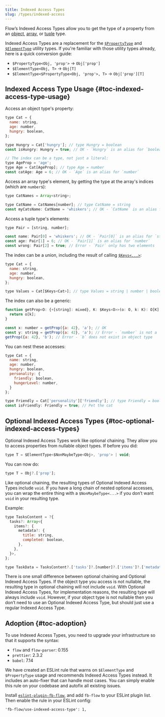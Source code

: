 ```yaml
---
title: Indexed Access Types
slug: /types/indexed-access
---
```


Flow’s Indexed Access Types allow you to get the type of a property from an [object](../objects), [array](../arrays), or [tuple](../tuples) type.

Indexed Access Types are a replacement for the [`$PropertyType`](../utilities#toc-propertytype) and [`$ElementType`](../utilities#toc-elementtype) utility types.
If you're familiar with those utility types already, here is a quick conversion guide:
- `$PropertyType<Obj, 'prop'>` &rarr;  `Obj['prop']`
- `$ElementType<Obj, T>` &rarr; `Obj[T]`
- `$ElementType<$PropertyType<Obj, 'prop'>, T>` &rarr; `Obj['prop'][T]`


## Indexed Access Type Usage {#toc-indexed-access-type-usage}

Access an object type's property:
```js flow-check
type Cat = {
  name: string,
  age: number,
  hungry: boolean,
};

type Hungry = Cat['hungry']; // type Hungry = boolean
const isHungry: Hungry = true; // OK - `Hungry` is an alias for `boolean`

// The index can be a type, not just a literal:
type AgeProp = 'age';
type Age = Cat[AgeProp]; // type Age = number
const catAge: Age = 6; // OK - `Age` is an alias for `number`
```

Access an array type's element, by getting the type at the array's indices (which are `number`s):
```js flow-check
type CatNames = Array<string>;

type CatName = CatNames[number]; // type CatName = string
const myCatsName: CatName = 'whiskers'; // OK - `CatName` is an alias for `string`
```

Access a tuple type's elements:
```js flow-check
type Pair = [string, number];

const name: Pair[0] = 'whiskers'; // OK - `Pair[0]` is an alias for `string`
const age: Pair[1] = 6; // OK - `Pair[1]` is an alias for `number`
const wrong: Pair[2] = true; // Error - `Pair` only has two elements
```

The index can be a union, including the result of calling [`$Keys<...>`](../utilities/#toc-keys):
```js flow-check
type Cat = {
  name: string,
  age: number,
  hungry: boolean,
};

type Values = Cat[$Keys<Cat>]; // type Values = string | number | boolean
```

The index can also be a generic:
```js flow-check
function getProp<O: {+[string]: mixed}, K: $Keys<O>>(o: O, k: K): O[K] {
  return o[k];
}

const x: number = getProp({a: 42}, 'a'); // OK
const y: string = getProp({a: 42}, 'a'); // Error - `number` is not a `string`
getProp({a: 42}, 'b'); // Error - `b` does not exist in object type
```

You can nest these accesses:
```js flow-check
type Cat = {
  name: string,
  age: number,
  hungry: boolean,
  personality: {
    friendly: boolean,
    hungerLevel: number,
  }
};

type Friendly = Cat['personality']['friendly']; // type Friendly = boolean
const isFriendly: Friendly = true; // Pet the cat
```


## Optional Indexed Access Types {#toc-optional-indexed-access-types}

Optional Indexed Access Types work like optional chaining. They allow you to access properties from nullable object types.
If before you did:

```js
type T = $ElementType<$NonMaybeType<Obj>, 'prop'> | void;
```

You can now do:

```js
type T = Obj?.['prop'];
```

Like optional chaining, the resulting types of Optional Indexed Access Types include `void`.
If you have a long chain of nested optional accesses, you can wrap the entire thing with a `$NonMaybeType<...>` if you don’t want `void` in your resulting type.

Example:

```js flow-check
type TasksContent = ?{
  tasks?: Array<{
    items?: {
      metadata?: {
        title: string,
        completed: boolean,
      },
    },
  }>,
};

type TaskData = TasksContent?.['tasks']?.[number]?.['items']?.['metadata'];
```

There is one small difference between optional chaining and Optional Indexed Access Types.
If the object type you access is not nullable, the resulting type in optional chaining will not include `void`.
With Optional Indexed Access Types, for implementation reasons, the resulting type will always include `void`.
However, if your object type is not nullable then you don’t need to use an Optional Indexed Access Type, but should just use a regular Indexed Access Type.


## Adoption {#toc-adoption}

To use Indexed Access Types, you need to upgrade your infrastructure so that it supports the syntax:

- `flow` and `flow-parser`: 0.155
- `prettier`: 2.3.2
- `babel`: 7.14

We have created an ESLint rule that warns on `$ElementType` and `$PropertyType` usage and recommends Indexed Access Types instead.
It includes an auto-fixer that can handle most cases. You can simply enable this rule on your codebase and autofix all existing issues.

Install [`eslint-plugin-fb-flow`](https://www.npmjs.com/package/eslint-plugin-fb-flow), and add `fb-flow` to your ESLint plugin list.
Then enable the rule in your ESLint config:

```
'fb-flow/use-indexed-access-type': 1,
```
